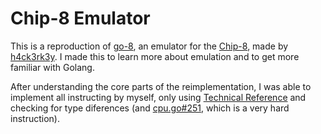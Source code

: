 # Chip-8 Emulator

This is a reproduction of [go-8](https://github.com/h4ck3rk3y/go-8/), an emulator for the [Chip-8](https://en.wikipedia.org/wiki/CHIP-8), made by [h4ck3rk3y](https://github.com/h4ck3rk3y/). I made this to learn more about emulation and to get more familiar with Golang.

After understanding the core parts of the reimplementation, I was able to implement all instructing by myself, only using [Technical Reference](http://devernay.free.fr/hacks/chip8/C8TECH10.HTM) and checking for type diferences (and [cpu.go#251](/cpu.go#L251), which is a very hard instruction).